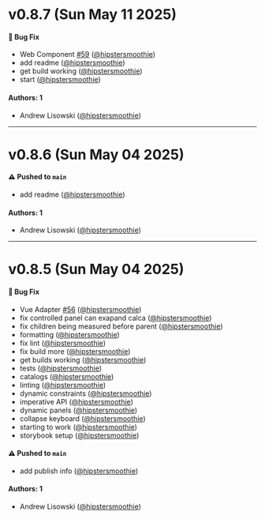 # v0.8.7 (Sun May 11 2025)

#### 🐛 Bug Fix

- Web Component [#59](https://github.com/hipstersmoothie/window-splitter/pull/59) ([@hipstersmoothie](https://github.com/hipstersmoothie))
- add readme ([@hipstersmoothie](https://github.com/hipstersmoothie))
- get build working ([@hipstersmoothie](https://github.com/hipstersmoothie))
- start ([@hipstersmoothie](https://github.com/hipstersmoothie))

#### Authors: 1

- Andrew Lisowski ([@hipstersmoothie](https://github.com/hipstersmoothie))

---

# v0.8.6 (Sun May 04 2025)

#### ⚠️ Pushed to `main`

- add readme ([@hipstersmoothie](https://github.com/hipstersmoothie))

#### Authors: 1

- Andrew Lisowski ([@hipstersmoothie](https://github.com/hipstersmoothie))

---

# v0.8.5 (Sun May 04 2025)

#### 🐛 Bug Fix

- Vue Adapter [#56](https://github.com/hipstersmoothie/window-splitter/pull/56) ([@hipstersmoothie](https://github.com/hipstersmoothie))
- fix controlled panel can exapand calca ([@hipstersmoothie](https://github.com/hipstersmoothie))
- fix children being measured before parent ([@hipstersmoothie](https://github.com/hipstersmoothie))
- formatting ([@hipstersmoothie](https://github.com/hipstersmoothie))
- fix lint ([@hipstersmoothie](https://github.com/hipstersmoothie))
- fix build more ([@hipstersmoothie](https://github.com/hipstersmoothie))
- get builds working ([@hipstersmoothie](https://github.com/hipstersmoothie))
- tests ([@hipstersmoothie](https://github.com/hipstersmoothie))
- catalogs ([@hipstersmoothie](https://github.com/hipstersmoothie))
- linting ([@hipstersmoothie](https://github.com/hipstersmoothie))
- dynamic constraints ([@hipstersmoothie](https://github.com/hipstersmoothie))
- imperative API ([@hipstersmoothie](https://github.com/hipstersmoothie))
- dynamic panels ([@hipstersmoothie](https://github.com/hipstersmoothie))
- collapse keyboard ([@hipstersmoothie](https://github.com/hipstersmoothie))
- starting to work ([@hipstersmoothie](https://github.com/hipstersmoothie))
- storybook setup ([@hipstersmoothie](https://github.com/hipstersmoothie))

#### ⚠️ Pushed to `main`

- add publish info ([@hipstersmoothie](https://github.com/hipstersmoothie))

#### Authors: 1

- Andrew Lisowski ([@hipstersmoothie](https://github.com/hipstersmoothie))
